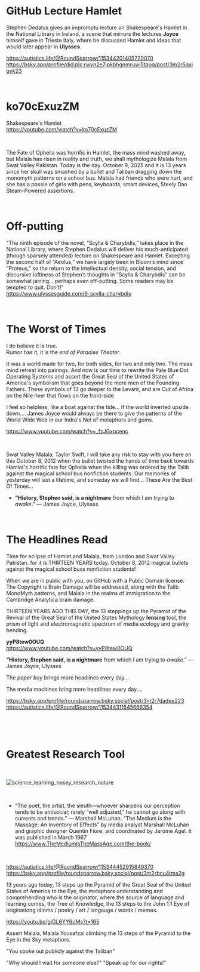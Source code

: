 
# GitHub Lecture Hamlet

Stephen Dedalus gives an impromptu lecture on Shakespeare's Hamlet in the National Library in Ireland, a scene that mirrors the lectures **Joyce** himself gave in Trieste Italy, where he discussed Hamlet and ideas that would later appear in **Ulysses**.

https://autistics.life/@RoundSparrow/115344201405720070     
https://bsky.app/profile/did:plc:rwyn2e7jpkbhgnmruwj5tqoq/post/3m2r5qxiqyk23   

&nbsp;

# ko70cExuzZM

Shakespeare's Hamlet    
https://youtube.com/watch?v=ko70cExuzZM

&nbsp;

The Fate of Ophelia was horrific in Hamlet, the mass mind washed away, but Malala has risen in reality and truth, we shall mythologize Malala from Swat Valley Pakistan. Today is the day. October 9, 2025 and it is 13 years since her skull was smashed by a bullet and Taliban dragging down the monomyth patterns on a school bus. Malala had friends who were hurt, and she has a possie of girls with pens, keyboards, smart devices, Steely Dan Steam-Powered assertions.

&nbsp;

# Off-putting

"The ninth episode of the novel, “Scylla & Charybdis,” takes place in the National Library, where Stephen Dedalus will deliver his much-anticipated (though sparsely attended) lecture on Shakespeare and Hamlet.  Excepting the second half of “Aeolus,” we have largely been in Bloom’s mind since “Proteus,” so the return to the intellectual density, social tension, and discursive loftiness of Stephen’s thoughts in “Scylla & Charybdis” can be somewhat jarring… perhaps even off-putting.  Some readers may be tempted to quit.  Don’t!"     
https://www.ulyssesguide.com/9-scylla-charybdis


&nbsp;

# The Worst of Times

I do believe it is true.    
Rumor has it, it is the *end of Paradise Theater*.    

It was a world made for two, for both sides, for two and only two. The mass mind retreat into pairings. And now is our time to rewrite the Pale Blue Dot Operating Systems and assert the Great Seal of the United States of America's symbolism that goes beyond the mere men of the Founding Fathers. These symbols of 13 go deeper to the Levant, and are Out of Africa on the Nile river that flows on the front-side 

I feel so helpless, like a boat against the tide... If the world inverted upside down.... James Joyce would always be there to give the patterns of the World Wide Web in our Indra's Net of metaphors and gems.

https://www.youtube.com/watch?v=_fzJGxpcenc

&nbsp;

Swat Valley Malala, Taylor Swift, I will take any risk to stay with you here on this October 8, 2012 when the bullet twisted the hands of time back towards Hamlet's horrific fate for Ophelia when the killing was ordered by the Talib against the magical school bus nonfiction students. Our memories of yesterday will last a lifetime, and someday we will find... These Are the Best Of Times...

* **“History, Stephen said, is a nightmare** from which I am trying to *awake*.”
― James Joyce, Ulysses

&nbsp;

# The Headlines Read

Time for eclipse of Hamlet and Malala, from London and Swat Valley Pakistan. for it is THIRTEEN YEARS today. October 8, 2012 magical bullets against the magical school buss nonfiction students!

When we are in public with you, on GitHub with a Public Domain license. The Copyright is Brain Damage will be addressed, along with the Talib MonoMyth patterns, and Malala in the realms of immigration to the Cambridge Analytica brain damage.

THIRTEEN YEARS AGO THIS DAY, the 13 steppings up the Pyramid of the Revival of the Great Seal of the United States Mythology **lensing** tool, the prism of light and electromagnetic spectrum of media ecology and gravity bending.

**yyP8tew0OUQ**   
https://www.youtube.com/watch?v=yyP8tew0OUQ

**“History, Stephen said, is a nightmare** from which I am trying to *awake*.”
― James Joyce, Ulysses

The *paper boy* brings more headlines every day...

The media machines bring more headlines every day....

https://bsky.app/profile/roundsparrow.bsky.social/post/3m2r7dadee223    
https://autistics.life/@RoundSparrow/115344311545666354

&nbsp;

&nbsp;

# Greatest Research Tool

&nbsp;

![science_learning_nosey_research_nature](https://github.com/user-attachments/assets/bbb5d0f4-d664-40d8-a056-6163ea4ad47b)

&nbsp;

* “The poet, the artist, the sleuth—whoever sharpens our perception tends to be antisocial; rarely “well adjusted,” he cannot go along with currents and trends.”
— Marshall McLuhan. “The Medium is the Massage: An Inventory of Effects” by media analyst Marshall McLuhan and graphic designer Quentin Fiore, and coordinated by Jerome Agel. It was published in March 1967 https://www.TheMediumIsTheMassAge.com/the-book/

&nbsp;

https://autistics.life/@RoundSparrow/115344452915849370    
https://bsky.app/profile/roundsparrow.bsky.social/post/3m2rbcu4tms2g   

13 years ago today, 13 steps up the Pyramid of the Great Seal of the United States of America to the Eye, the metaphors understanding and comprehending who is the originator, where the source of language and learning comes, the Tree of Knowledge, the 13 steps to the John 1:1 Eye of originationg idioms / poetry / art / langauge / words / memes.

https://youtu.be/gjGL6YY6oMs?t=165

Assert Malala, Malala Yousafzai climbing the 13 steps of the Pyramid to the Eye in the Sky metaphors.

"You spoke out publicly against the Taliban"

"Why should I wait for someone else?" "Speak up for our rights!"
